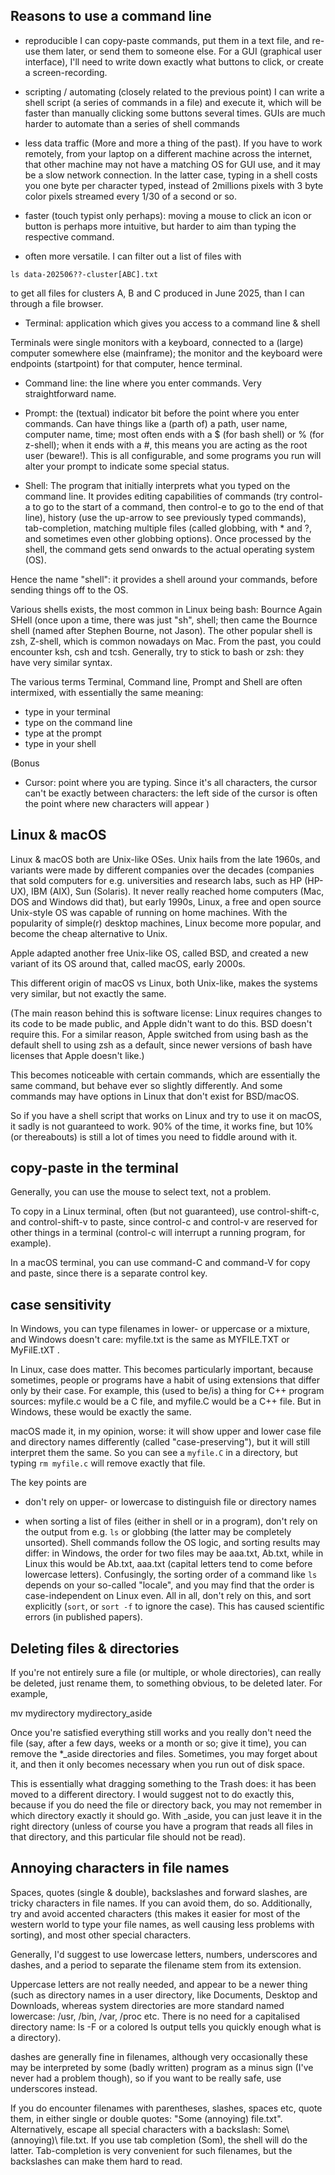 Reasons to use a command line
-----------------------------

- reproducible
I can copy-paste commands, put them in a text file, and re-use them later, or send them to someone else. For a GUI (graphical user interface), I'll need to write down exactly what buttons to click, or create a screen-recording.

- scripting / automating
(closely related to the previous point)
I can write a shell script (a series of commands in a file) and execute it, which will be faster than manually clicking some buttons several times. GUIs are much harder to automate than a series of shell commands

- less data traffic
(More and more a thing of the past). If you have to work remotely, from your laptop on a different machine across the internet, that other machine may not have a matching OS for GUI use, and it may be a slow network connection. In the latter case, typing in a shell costs you one byte per character typed, instead of 2millions pixels with 3 byte color pixels streamed every 1/30 of a second or so.

- faster (touch typist only perhaps): moving a mouse to click an icon or button is perhaps more intuitive, but harder to aim than typing the respective command.

- often more versatile. I can filter out a list of files with

`ls data-202506??-cluster[ABC].txt`

to get all files for clusters A, B and C produced in June 2025, than I can through a file browser.


- Terminal: application which gives you access to a command line & shell

Terminals were single monitors with a keyboard, connected to a (large) computer somewhere else (mainframe); the monitor and the keyboard were endpoints (startpoint) for that computer, hence terminal.

- Command line: the line where you enter commands. Very straightforward name.

- Prompt: the (textual) indicator bit before the point where you enter commands. Can have things like a (parth of) a path, user name, computer name, time; most often ends with a $ (for bash shell) or % (for z-shell); when it ends with a #, this means you are acting as the root user (beware!). This is all configurable, and some programs you run will alter your prompt to indicate some special status.

- Shell: The program that initially interprets what you typed on the command line. It provides editing capabilities of commands (try control-a to go to the start of a command, then control-e to go to the end of that line), history (use the up-arrow to see previously typed commands), tab-completion, matching multiple files (called globbing, with * and ?, and sometimes even other globbing options). Once processed by the shell, the command gets send onwards to the actual operating system (OS).

Hence the name "shell": it provides a shell around your commands, before sending things off to the OS.

Various shells exists, the most common in Linux being bash: Bournce Again SHell (once upon a time, there was just "sh", shell; then came the Bournce shell (named after Stephen Bourne, not Jason). The other popular shell is zsh, Z-shell, which is common nowadays on Mac. From the past, you could encounter ksh, csh and tcsh. Generally, try to stick to bash or zsh: they have very similar syntax.


The various terms Terminal, Command line, Prompt and Shell are often intermixed, with essentially the same meaning:

- type in your terminal
- type on the command line
- type at the prompt
- type in your shell



(Bonus

- Cursor: point where you are typing. Since it's all characters, the cursor can't be exactly between characters: the left side of the cursor is often the point where new characters will appear
)

Linux & macOS
------------

Linux & macOS both are Unix-like OSes. Unix hails from the late 1960s, and variants were made by different companies over the decades (companies that sold computers for e.g. universities and research labs, such as HP (HP-UX), IBM (AIX), Sun (Solaris). It never really reached home computers (Mac, DOS and Windows did that), but early 1990s, Linux, a free and open source Unix-style OS was capable of running on home machines. With the popularity of simple(r) desktop machines, Linux become more popular, and become the cheap alternative to Unix.

Apple adapted another free Unix-like OS, called BSD, and created a new variant of its OS around that, called macOS, early 2000s.

This different origin of macOS vs Linux, both Unix-like, makes the systems very similar, but not exactly the same.

(The main reason behind this is software license: Linux requires changes to its code to be made public, and Apple didn't want to do this. BSD doesn't require this. For a similar reason, Apple switched from using bash as the default shell to using zsh as a default, since newer versions of bash have licenses that Apple doesn't like.)

This becomes noticeable with certain commands, which are essentially the same command, but behave ever so slightly differently. And some commands may have options in Linux that don't exist for BSD/macOS.

So if you have a shell script that works on Linux and try to use it on macOS, it sadly is not guaranteed to work. 90% of the time, it works fine, but 10% (or thereabouts) is still a lot of times you need to fiddle around with it.


copy-paste in the terminal
--------------------------

Generally, you can use the mouse to select text, not a problem.

To copy in a Linux terminal, often (but not guaranteed), use control-shift-c, and control-shift-v to paste, since control-c and control-v are reserved for other things in a terminal (control-c will interrupt a running program, for example).

In a macOS terminal, you can use command-C and command-V for copy and paste, since there is a separate control key.



case sensitivity
----------------


In Windows, you can type filenames in lower- or uppercase or a mixture, and Windows doesn't care: myfile.txt is the same as MYFILE.TXT or MyFilE.tXT .

In Linux, case does matter. This becomes particularly important, because sometimes, people or programs have a habit of using extensions that differ only by their case. For example, this (used to be/is) a thing for C++ program sources: myfile.c would be a C file, and myfile.C would be a C++ file. But in Windows, these would be exactly the same.

macOS made it, in my opinion, worse: it will show upper and lower case file and directory names differently (called "case-preserving"), but it will still interpret them the same. So you can see a `myfile.C` in a directory, but typing `rm myfile.c` will remove exactly that file.

The key points are

- don't rely on upper- or lowercase to distinguish file or directory names

- when sorting a list of files (either in shell or in a program), don't rely on the output from e.g. `ls` or globbing (the latter may be completely unsorted). Shell commands follow the OS logic, and sorting results may differ: in Windows, the order for two files may be aaa.txt, Ab.txt, while in Linux this would be Ab.txt, aaa.txt (capital letters tend to come before lowercase letters). Confusingly, the sorting order of a command like `ls` depends on your so-called "locale", and you may find that the order is case-independent on Linux even. All in all, don't rely on this, and sort explicitly (`sort`, or `sort -f` to ignore the case).
  This has caused scientific errors (in published papers).



Deleting files & directories
----------------------------


If you're not entirely sure a file (or multiple, or whole directories), can really be deleted, just rename them, to something obvious, to be deleted later. For example,

mv mydirectory mydirectory_aside


Once you're satisfied everything still works and you really don't need the file (say, after a few days, weeks or a month or so; give it time), you can remove the *_aside directories and files. Sometimes, you may forget about it, and then it only becomes necessary when you run out of disk space.

This is essentially what dragging something to the Trash does: it has been moved to a different directory.
I would suggest not to do exactly this, because if you do need the file or directory back, you may not remember in which directory exactly it should go. With _aside, you can just leave it in the right directory (unless of course you have a program that reads all files in that directory, and this particular file should not be read).



Annoying characters in file names
------------------------------


Spaces, quotes (single & double), backslashes and forward slashes, are tricky characters in file names. If you can avoid them, do so.
Additionally, try and avoid accented characters (this makes it easier for most of the western world to type your file names, as well causing less problems with sorting), and most other special characters.

Generally, I'd suggest to use lowercase letters, numbers, underscores and dashes, and a period to separate the filename stem from its extension.

Uppercase letters are not really needed, and appear to be a newer thing (such as directory names in a user directory, like Documents, Desktop and Downloads, whereas system directories are more standard named lowercase: /usr, /bin, /var, /proc etc. There is no need for a capitalised directory name: ls -F or a colored ls output tells you quickly enough what is a directory).

dashes are generally fine in filenames, although very occasionally these may be interpreted by some (badly written) program as a minus sign (I've never had a problem though), so if you want to be really safe, use underscores instead.

If you do encounter filenames with parentheses, slashes, spaces etc, quote them, in either single or double quotes: "Some (annoying) file.txt". Alternatively, escape all special characters with a backslash: Some\ \(annoying\)\ file.txt. If you use tab completion (Som<tab>), the shell will do the latter. Tab-completion is very convenient for such filenames, but the backslashes can make them hard to read.

